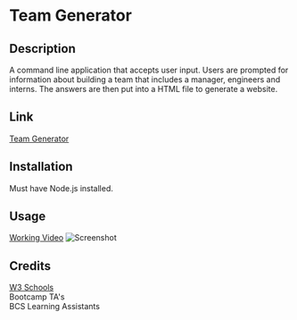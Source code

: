 # Team Generator

## Description

A command line application that accepts user input.  Users are prompted for information about building a team that includes a manager, engineers and interns.  The answers are then put into a HTML file to generate a website.

## Link
[Team Generator](https://github.com/glanctot/team-generator)

## Installation
Must have Node.js installed.

## Usage
[Working Video](https://watch.screencastify.com/v/09kX8FgWZN26mtjyTJJJ)
![Screenshot](https://user-images.githubusercontent.com/91084910/146582022-0d1c5f57-6a81-4ff1-baca-68b021a55d3a.png)
## Credits
[W3 Schools](https://www.w3schools.com/)<br>
Bootcamp TA's<br>
BCS Learning Assistants
